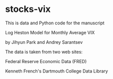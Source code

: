 # stocks-vix
This is data and Python code for the manuscript 

Log Heston Model for Monthly Average VIX 

by Jihyun Park and Andrey Sarantsev

The data is taken from two web sites: 

Federal Reserve Economic Data (FRED)

Kenneth French's Dartmouth College Data Library


